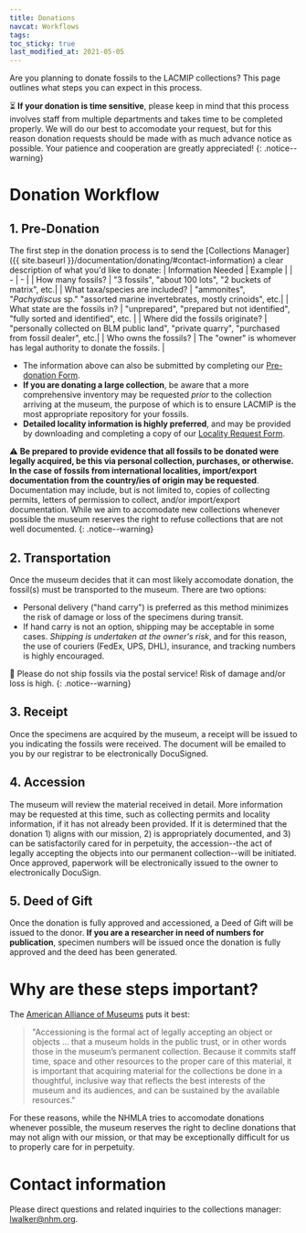 ```yaml
---
title: Donations
navcat: Workflows
tags:
toc_sticky: true
last_modified_at: 2021-05-05
---
```


Are you planning to donate fossils to the LACMIP collections? This page outlines what steps you can expect in this process.

:hourglass_flowing_sand: **If your donation is time sensitive**, please keep in mind that this process involves staff from multiple departments and takes time to be completed properly. We will do our best to accomodate your request, but for this reason donation requests should be made with as much advance notice as possible. Your patience and cooperation are greatly appreciated!
{: .notice--warning}

# Donation Workflow
## 1. Pre-Donation
The first step in the donation process is to send the [Collections Manager]({{ site.baseurl }}/documentation/donating/#contact-information) a clear description of what you'd like to donate:
| Information Needed | Example |
| - | - |
| How many fossils? | "3 fossils", "about 100 lots", "2 buckets of matrix", etc.|
| What taxa/species are included? | "ammonites", "_Pachydiscus_ sp." "assorted marine invertebrates, mostly crinoids", etc.|
| What state are the fossils in? | "unprepared", "prepared but not identified", "fully sorted and identified", etc. |
| Where did the fossils originate? | "personally collected on BLM public land", "private quarry", "purchased from fossil dealer", etc.|
| Who owns the fossils? | The "owner" is whomever has legal authority to donate the fossils. |

- The information above can also be submitted by completing our [Pre-donation Form](https://forms.gle/DgJF5DUaooFsdyof6).
- **If you are donating a large collection**, be aware that a more comprehensive inventory may be requested _prior_ to the collection arriving at the museum, the purpose of which is to ensure LACMIP is the most appropriate repository for your fossils.
- **Detailed locality information is highly preferred**, and may be provided by downloading and completing a copy of our [Locality Request Form](https://docs.google.com/spreadsheets/d/1v1xc2jFS-fva_YW_9lPM89yGpv7XCacIA1H0SAAgA8w/edit?usp=sharing).

:warning: **Be prepared to provide evidence that all fossils to be donated were legally acquired, be this via personal collection, purchases, or otherwise. In the case of fossils from international localities, import/export documentation from the country/ies of origin may be requested**. Documentation may include, but is not limited to, copies of collecting permits, letters of permission to collect, and/or import/export documentation. While we aim to accomodate new collections whenever possible the museum reserves the right to refuse collections that are not well documented.
{: .notice--warning}

## 2. Transportation
Once the museum decides that it can most likely accomodate donation, the fossil(s) must be transported to the museum. There are two options:
- Personal delivery ("hand carry") is preferred as this method minimizes the risk of damage or loss of the specimens during transit.
- If hand carry is not an option, shipping may be acceptable in some cases. _Shipping is undertaken at the owner's risk_, and for this reason, the use of couriers (FedEx, UPS, DHL), insurance, and tracking numbers is highly encouraged.

:no_entry_sign: Please do not ship fossils via the postal service! Risk of damage and/or loss is high.
{: .notice--warning}

## 3. Receipt
Once the specimens are acquired by the museum, a receipt will be issued to you indicating the fossils were received. The document will be emailed to you by our registrar to be electronically DocuSigned.

## 4. Accession
The museum will review the material received in detail. More information may be requested at this time, such as collecting permits and locality information, if it has not already been provided. If it is determined that the donation 1) aligns with our mission, 2) is appropriately documented, and 3) can be satisfactorily cared for in perpetuity, the accession--the act of legally accepting the objects into our permanent collection--will be initiated. Once approved, paperwork will be electronically issued to the owner to electronically DocuSign.

## 5. Deed of Gift
Once the donation is fully approved and accessioned, a Deed of Gift will be issued to the donor. **If you are a researcher in need of numbers for publication**, specimen numbers will be issued once the donation is fully approved and the deed has been generated. 

# Why are these steps important?
The [American Alliance of Museums](https://www.aam-us.org) puts it best:
> "Accessioning is the formal act of legally accepting an object or objects ... that a museum holds in the public trust, or in other words those in the museum’s permanent collection. Because it commits staff time, space and other resources to the proper care of this material, it is important that acquiring material for the collections be done in a thoughtful, inclusive way that reflects the best interests of the museum and its audiences, and can be sustained by the available resources."
> 
For these reasons, while the NHMLA tries to accomodate donations whenever possible, the museum reserves the right to decline donations that may not align with our mission, or that may be exceptionally difficult for us to properly care for in perpetuity.

# Contact information
Please direct questions and related inquiries to the collections manager: [lwalker@nhm.org](lwalker@nhm.org).
